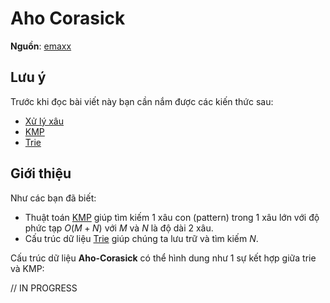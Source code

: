 # Aho Corasick



**Nguồn**: [emaxx](https://cp-algorithms.com/string/aho_corasick.html#toc-tgt-3)

## Lưu ý

Trước khi đọc bài viết này bạn cần nắm được các kiến thức sau:

- [Xử lý xâu](algo/string/basic)
- [KMP](translate/wcipeg/kmp)
- [Trie](algo/data-structures/trie)

## Giới thiệu

Như các bạn đã biết:

- Thuật toán [KMP](translate/wcipeg/kmp) giúp tìm kiếm 1 xâu con (pattern) trong 1 xâu lớn với độ phức tạp $O(M + N)$ với $M$ và $N$ là độ dài 2 xâu.
- Cấu trúc dữ liệu [Trie](algo/data-structures/trie) giúp chúng ta lưu trữ và tìm kiếm $N$.

Cấu trúc dữ liệu **Aho-Corasick** có thể hình dung như 1 sự kết hợp giữa trie và KMP:


// IN PROGRESS